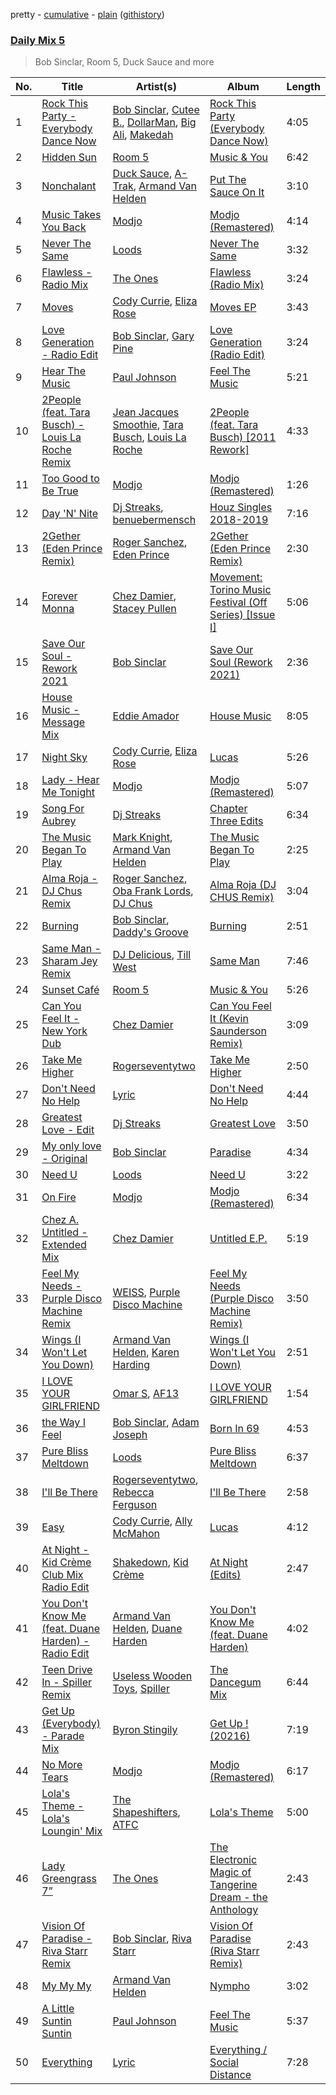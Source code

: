 pretty - [cumulative](/playlists/cumulative/Daily%20Mix%205.md) - [plain](/playlists/plain/37i9dQZF1E36TO0q54WsJv) ([githistory](https://github.githistory.xyz/vitokorn/spotify-playlist-archive/blob/master/playlists/plain/37i9dQZF1E36TO0q54WsJv))

### [Daily Mix 5](https://open.spotify.com/playlist/37i9dQZF1E36TO0q54WsJv)

> Bob Sinclar, Room 5, Duck Sauce and more

| No. | Title | Artist(s) | Album | Length |
|---|---|---|---|---|
| 1 | [Rock This Party - Everybody Dance Now](https://open.spotify.com/track/0Qn0i8df7Q76ej3RAXAtI2) | [Bob Sinclar](https://open.spotify.com/artist/5YFS41yoX0YuFY39fq21oN), [Cutee B.](https://open.spotify.com/artist/5PTDGbHPxxXf81RrubpIOO), [DollarMan](https://open.spotify.com/artist/0TsTesOYlZmHOLnFPLPKLZ), [Big Ali](https://open.spotify.com/artist/4LqXqd68BBoEk9RDYeS0ls), [Makedah](https://open.spotify.com/artist/0f5cjky3a6ee9e0WicpzhW) | [Rock This Party (Everybody Dance Now)](https://open.spotify.com/album/0FoptdZTKSUm6JU99XVKhO) | 4:05 |
| 2 | [Hidden Sun](https://open.spotify.com/track/1XAeMLbWaFN8MzP7I1uAuw) | [Room 5](https://open.spotify.com/artist/0AEbDFXbsssoSoC3pj91eq) | [Music & You](https://open.spotify.com/album/0RgHM6Ii7TsvTNicfHQ5mH) | 6:42 |
| 3 | [Nonchalant](https://open.spotify.com/track/1L1Ld0kWEbYcaaXCefYucE) | [Duck Sauce](https://open.spotify.com/artist/0q8J3Yj810t5cpAYEJ7gxt), [A-Trak](https://open.spotify.com/artist/3TaUSUXn41GixL7zbvrIDt), [Armand Van Helden](https://open.spotify.com/artist/3cQA9WH8liZfeja1DxcDYE) | [Put The Sauce On It](https://open.spotify.com/album/1GrP8asDa5UpM8JdMKvLhj) | 3:10 |
| 4 | [Music Takes You Back](https://open.spotify.com/track/7z8sOQkzkoT9SCYQSWenjs) | [Modjo](https://open.spotify.com/artist/0AkpPlFLnr0VQwZQeMGht0) | [Modjo (Remastered)](https://open.spotify.com/album/0vwDxngkhZuwNbcxzebCXI) | 4:14 |
| 5 | [Never The Same](https://open.spotify.com/track/52V5wpCwxwzWgNZczk0xRB) | [Loods](https://open.spotify.com/artist/1uF7AFfGahplhiaHEy9NNl) | [Never The Same](https://open.spotify.com/album/3YFUnFp5vvJDmGuepYiTgj) | 3:32 |
| 6 | [Flawless - Radio Mix](https://open.spotify.com/track/4YUDI60uPW9pbpDYTSe51x) | [The Ones](https://open.spotify.com/artist/59z0q3rlcVQoAPg7YbFbgv) | [Flawless (Radio Mix)](https://open.spotify.com/album/0YLmIFyPXCy1vai9iTwjUZ) | 3:24 |
| 7 | [Moves](https://open.spotify.com/track/07DuoTCTocHk7y3d8MImks) | [Cody Currie](https://open.spotify.com/artist/0ymdoOsfzRbCoAMfJPpsEx), [Eliza Rose](https://open.spotify.com/artist/4XC335ouK6pXyq4QiIb8bP) | [Moves EP](https://open.spotify.com/album/7sAOz7qlL8UyeRtFyVNWcj) | 3:43 |
| 8 | [Love Generation - Radio Edit](https://open.spotify.com/track/7M13FwBAKWNa2jqcZeUhL6) | [Bob Sinclar](https://open.spotify.com/artist/5YFS41yoX0YuFY39fq21oN), [Gary Pine](https://open.spotify.com/artist/2cSQyZg5t274Y3Nv0uuwjd) | [Love Generation (Radio Edit)](https://open.spotify.com/album/18K5xK91s36fWgIcfzkcEt) | 3:24 |
| 9 | [Hear The Music](https://open.spotify.com/track/3s1hZZJQrQvwFH04v4QSpK) | [Paul Johnson](https://open.spotify.com/artist/4BqZuFqHJ8CLn3ig0f1m0G) | [Feel The Music](https://open.spotify.com/album/3R38w0nQOzuI5mcGPNivxm) | 5:21 |
| 10 | [2People (feat. Tara Busch) - Louis La Roche Remix](https://open.spotify.com/track/5NULr84vgEdZiJJ4cHVy9A) | [Jean Jacques Smoothie](https://open.spotify.com/artist/2UKJP6JWLR0iJHvFU93VZ5), [Tara Busch](https://open.spotify.com/artist/1w0DBixkBeAOnPKCaNtUyR), [Louis La Roche](https://open.spotify.com/artist/0a03X57i18eG1yBzpmhZAs) | [2People (feat. Tara Busch) [2011 Rework]](https://open.spotify.com/album/0J5o2HvzESAEXqKQgJQo3g) | 4:33 |
| 11 | [Too Good to Be True](https://open.spotify.com/track/05WVcNQ4gbd6p2YOLXc3yD) | [Modjo](https://open.spotify.com/artist/0AkpPlFLnr0VQwZQeMGht0) | [Modjo (Remastered)](https://open.spotify.com/album/0vwDxngkhZuwNbcxzebCXI) | 1:26 |
| 12 | [Day 'N' Nite](https://open.spotify.com/track/2BeInbvK9KLJVKGyNKmyne) | [Dj Streaks](https://open.spotify.com/artist/67YkGjtw8rmC6Ck0GmoxFA), [benuebermensch](https://open.spotify.com/artist/0uUs9vPhqgn1j0QY36ujfh) | [Houz Singles 2018-2019](https://open.spotify.com/album/4OcYHGPNxN5NpzGlnML7b7) | 7:16 |
| 13 | [2Gether (Eden Prince Remix)](https://open.spotify.com/track/1GkFNhI8d1i5x5WTgRmFL6) | [Roger Sanchez](https://open.spotify.com/artist/1HT9k1ZSUL9IczSstOAgWJ), [Eden Prince](https://open.spotify.com/artist/31Eea8xaK1xAMyJy2iWE0z) | [2Gether (Eden Prince Remix)](https://open.spotify.com/album/25nm9x62YkDB5Rysc8Fh8h) | 2:30 |
| 14 | [Forever Monna](https://open.spotify.com/track/03Z9FKjsOaDy6DpgLhBB2E) | [Chez Damier](https://open.spotify.com/artist/6ElgoHFh30ap09Koe8jf7C), [Stacey Pullen](https://open.spotify.com/artist/0GJpYdmVCgg90TkyB1nB1y) | [Movement: Torino Music Festival (Off Series) [Issue I]](https://open.spotify.com/album/3e9xazUt5IAWx6tL7oLYDa) | 5:06 |
| 15 | [Save Our Soul - Rework 2021](https://open.spotify.com/track/2sTEiEN6OTO9Xi7ZE2DFs0) | [Bob Sinclar](https://open.spotify.com/artist/5YFS41yoX0YuFY39fq21oN) | [Save Our Soul (Rework 2021)](https://open.spotify.com/album/6nhmbrMX50vf3l0AzOEaTx) | 2:36 |
| 16 | [House Music - Message Mix](https://open.spotify.com/track/3aAkumkFhfYUIQAMHWxc2U) | [Eddie Amador](https://open.spotify.com/artist/4d4BTB5YOMdDyTCgU1boCN) | [House Music](https://open.spotify.com/album/2AGRexErtY6iJdCBQP2Ih0) | 8:05 |
| 17 | [Night Sky](https://open.spotify.com/track/2mpj9PFGxEYPrbX09Cj590) | [Cody Currie](https://open.spotify.com/artist/0ymdoOsfzRbCoAMfJPpsEx), [Eliza Rose](https://open.spotify.com/artist/4XC335ouK6pXyq4QiIb8bP) | [Lucas](https://open.spotify.com/album/0JJjdrxiGhdo2JHVNCKC2N) | 5:26 |
| 18 | [Lady - Hear Me Tonight](https://open.spotify.com/track/49X0LAl6faAusYq02PRAY6) | [Modjo](https://open.spotify.com/artist/0AkpPlFLnr0VQwZQeMGht0) | [Modjo (Remastered)](https://open.spotify.com/album/0vwDxngkhZuwNbcxzebCXI) | 5:07 |
| 19 | [Song For Aubrey](https://open.spotify.com/track/14McxDqSVSefbZQL7JJeCl) | [Dj Streaks](https://open.spotify.com/artist/67YkGjtw8rmC6Ck0GmoxFA) | [Chapter Three Edits](https://open.spotify.com/album/7lHxXbcZDjKMtJTcbQBYkN) | 6:34 |
| 20 | [The Music Began To Play](https://open.spotify.com/track/5jOhS3S7vTj9yQ4UmEk8qj) | [Mark Knight](https://open.spotify.com/artist/3h11MHQeCrcsUgRRijI1zL), [Armand Van Helden](https://open.spotify.com/artist/3cQA9WH8liZfeja1DxcDYE) | [The Music Began To Play](https://open.spotify.com/album/1RPFQ2LTLiHL7hxRwL8RZc) | 2:25 |
| 21 | [Alma Roja - DJ Chus Remix](https://open.spotify.com/track/0MlIalMAtTaIhOjmSFmCgW) | [Roger Sanchez](https://open.spotify.com/artist/1HT9k1ZSUL9IczSstOAgWJ), [Oba Frank Lords](https://open.spotify.com/artist/5JZJF4dsiH01QVSoJpReDM), [DJ Chus](https://open.spotify.com/artist/7kxOVclB0zQamtBR0syCrg) | [Alma Roja (DJ CHUS Remix)](https://open.spotify.com/album/5wJgKF4QlNNcsLX0xsxS8w) | 3:04 |
| 22 | [Burning](https://open.spotify.com/track/2uukIpWhy3xuVUqszUriov) | [Bob Sinclar](https://open.spotify.com/artist/5YFS41yoX0YuFY39fq21oN), [Daddy's Groove](https://open.spotify.com/artist/3kcQ94iDBwumLfddrCrse8) | [Burning](https://open.spotify.com/album/4WJekdXFvd7QXsbGW8aBpr) | 2:51 |
| 23 | [Same Man - Sharam Jey Remix](https://open.spotify.com/track/50QlpO3YID68oUj7UEXQmj) | [DJ Delicious](https://open.spotify.com/artist/5Bwa0MY2tBdOAJg8K5PLSQ), [Till West](https://open.spotify.com/artist/3tIGIHJ3XB7iLxJjuM6dQn) | [Same Man](https://open.spotify.com/album/6m9XXQkjEenHHx3O1P2xJG) | 7:46 |
| 24 | [Sunset Café](https://open.spotify.com/track/68nGAedFipeAmAM12v0pT4) | [Room 5](https://open.spotify.com/artist/0AEbDFXbsssoSoC3pj91eq) | [Music & You](https://open.spotify.com/album/0RgHM6Ii7TsvTNicfHQ5mH) | 5:26 |
| 25 | [Can You Feel It - New York Dub](https://open.spotify.com/track/0YMjD67mXcX6wLj6bm9KTi) | [Chez Damier](https://open.spotify.com/artist/6ElgoHFh30ap09Koe8jf7C) | [Can You Feel It (Kevin Saunderson Remix)](https://open.spotify.com/album/2u3BYiVEAS9WPBBeUUsiuh) | 3:09 |
| 26 | [Take Me Higher](https://open.spotify.com/track/2MpCEq9bEikX3ITxwCtO5g) | [Rogerseventytwo](https://open.spotify.com/artist/4DTuZFCphyCfWCJkN6SdxB) | [Take Me Higher](https://open.spotify.com/album/0gUZlW4gSdmzfhZAALtTKs) | 2:50 |
| 27 | [Don't Need No Help](https://open.spotify.com/track/6rpuXaJTE7A0sMeliwM1ul) | [Lyric](https://open.spotify.com/artist/4YOr4jXlrBof5DTU1KDafk) | [Don't Need No Help](https://open.spotify.com/album/4dPkr3vWLOG0AZdWSXtczr) | 4:44 |
| 28 | [Greatest Love - Edit](https://open.spotify.com/track/6wmtEikDlY2JbV0nlrscxy) | [Dj Streaks](https://open.spotify.com/artist/67YkGjtw8rmC6Ck0GmoxFA) | [Greatest Love](https://open.spotify.com/album/1afYraZZkxPQTTkvVVHc4r) | 3:50 |
| 29 | [My only love - Original](https://open.spotify.com/track/4VJsBxqe4axxwAjbpLVj71) | [Bob Sinclar](https://open.spotify.com/artist/5YFS41yoX0YuFY39fq21oN) | [Paradise](https://open.spotify.com/album/2ZHeCVucwVH7H3qC4abtTd) | 4:34 |
| 30 | [Need U](https://open.spotify.com/track/6OAlog0TfLYgmT1LVXPOQU) | [Loods](https://open.spotify.com/artist/1uF7AFfGahplhiaHEy9NNl) | [Need U](https://open.spotify.com/album/06RiNKQaHus4Q0GD4aN2xT) | 3:22 |
| 31 | [On Fire](https://open.spotify.com/track/2Y0Sb7do7pOAT9sYAPpCfU) | [Modjo](https://open.spotify.com/artist/0AkpPlFLnr0VQwZQeMGht0) | [Modjo (Remastered)](https://open.spotify.com/album/0vwDxngkhZuwNbcxzebCXI) | 6:34 |
| 32 | [Chez A. Untitled - Extended Mix](https://open.spotify.com/track/0CvMTSY0fS3BI1MONrmOUe) | [Chez Damier](https://open.spotify.com/artist/6ElgoHFh30ap09Koe8jf7C) | [Untitled E.P.](https://open.spotify.com/album/23dw8fCQLfY8A8t7AjJGmZ) | 5:19 |
| 33 | [Feel My Needs - Purple Disco Machine Remix](https://open.spotify.com/track/3RiRFyvasDtAv8n0AQUKFG) | [WEISS](https://open.spotify.com/artist/0FBRY66KVaAiddGVefikLB), [Purple Disco Machine](https://open.spotify.com/artist/2WBJQGf1bT1kxuoqziH5g4) | [Feel My Needs (Purple Disco Machine Remix)](https://open.spotify.com/album/6mNS1Ud3X58uDBksuGAlAQ) | 3:50 |
| 34 | [Wings (I Won't Let You Down)](https://open.spotify.com/track/0QZyAYqpbsfnBfZ4vMRSVd) | [Armand Van Helden](https://open.spotify.com/artist/3cQA9WH8liZfeja1DxcDYE), [Karen Harding](https://open.spotify.com/artist/1QOHbhVRpDoNtRkz79si6b) | [Wings (I Won't Let You Down)](https://open.spotify.com/album/5pPckXGvpwvr78wj5EPLZS) | 2:51 |
| 35 | [I LOVE YOUR GIRLFRIEND](https://open.spotify.com/track/5rVhz1YSobxVOSLooZlA1O) | [Omar S](https://open.spotify.com/artist/3BvWiyLcyLMoOIm2U8HepI), [AF13](https://open.spotify.com/artist/76j3sOQJRcbEwdyvAxTl3E) | [I LOVE YOUR GIRLFRIEND](https://open.spotify.com/album/4UaTStMyq4341PViofd4qj) | 1:54 |
| 36 | [the Way I Feel](https://open.spotify.com/track/4yptdPW9xKBnv9Tb3MW9gc) | [Bob Sinclar](https://open.spotify.com/artist/5YFS41yoX0YuFY39fq21oN), [Adam Joseph](https://open.spotify.com/artist/2Dymd4r1i4EfE8iooyCi1L) | [Born In 69](https://open.spotify.com/album/7bA0O2AciY7XUf8V9vPkD3) | 4:53 |
| 37 | [Pure Bliss Meltdown](https://open.spotify.com/track/37v8ot9CoxOs0ciFGIUhB5) | [Loods](https://open.spotify.com/artist/1uF7AFfGahplhiaHEy9NNl) | [Pure Bliss Meltdown](https://open.spotify.com/album/0WmmCnbxcB84ZyUWDY12qJ) | 6:37 |
| 38 | [I'll Be There](https://open.spotify.com/track/5y4pCeJs4F7uHACjbZBYiy) | [Rogerseventytwo](https://open.spotify.com/artist/4DTuZFCphyCfWCJkN6SdxB), [Rebecca Ferguson](https://open.spotify.com/artist/0CrCKxXekxMpkYfMEf8mca) | [I'll Be There](https://open.spotify.com/album/5Fw6MprwMINXleAvTguAPH) | 2:58 |
| 39 | [Easy](https://open.spotify.com/track/4uMEqidP5ndYrsaS1HxuBk) | [Cody Currie](https://open.spotify.com/artist/0ymdoOsfzRbCoAMfJPpsEx), [Ally McMahon](https://open.spotify.com/artist/5w7j2molEa1LERPdgAGxE8) | [Lucas](https://open.spotify.com/album/0JJjdrxiGhdo2JHVNCKC2N) | 4:12 |
| 40 | [At Night - Kid Crème Club Mix Radio Edit](https://open.spotify.com/track/3UUeYZ2cYGYVhSwe1w9Bk7) | [Shakedown](https://open.spotify.com/artist/0vSfjPjAbekoehCpmy1RV1), [Kid Crème](https://open.spotify.com/artist/21LRoheW1z49N5d52wlQ5X) | [At Night (Edits)](https://open.spotify.com/album/4fPcBQe56NueKRr5gEzJqy) | 2:47 |
| 41 | [You Don't Know Me (feat. Duane Harden) - Radio Edit](https://open.spotify.com/track/7BpyfQEmvi0sUmOq29plEE) | [Armand Van Helden](https://open.spotify.com/artist/3cQA9WH8liZfeja1DxcDYE), [Duane Harden](https://open.spotify.com/artist/6t8VAB5OTHKxi4p1I5aqn0) | [You Don't Know Me (feat. Duane Harden)](https://open.spotify.com/album/62vJ3t4nZ50SigVCT6TUwb) | 4:02 |
| 42 | [Teen Drive In - Spiller Remix](https://open.spotify.com/track/7qpPEGQ0RZQnakuMIxTAdj) | [Useless Wooden Toys](https://open.spotify.com/artist/3Qnwc5jztr50LaIMIw2I8b), [Spiller](https://open.spotify.com/artist/4bmymFwDu9zLCiTRUmrewb) | [The Dancegum Mix](https://open.spotify.com/album/3Wcsl4snmD4DaPHg0fxzzE) | 6:44 |
| 43 | [Get Up (Everybody) - Parade Mix](https://open.spotify.com/track/4cId03qMA9VLM8E92kYLEn) | [Byron Stingily](https://open.spotify.com/artist/3EoFVszwsvsw0Cr7b4ncaD) | [Get Up ! (20216)](https://open.spotify.com/album/1dN2kgarF0CpP3hquG8UAC) | 7:19 |
| 44 | [No More Tears](https://open.spotify.com/track/6R7HiEHriT8uCvNwnqRA1D) | [Modjo](https://open.spotify.com/artist/0AkpPlFLnr0VQwZQeMGht0) | [Modjo (Remastered)](https://open.spotify.com/album/0vwDxngkhZuwNbcxzebCXI) | 6:17 |
| 45 | [Lola's Theme - Lola's Loungin' Mix](https://open.spotify.com/track/4soeQ54nhE8ySXfs0ta6Zl) | [The Shapeshifters](https://open.spotify.com/artist/60FV7KyxIH9FH1uq7u8inP), [ATFC](https://open.spotify.com/artist/04L4Y7Hkc1fULKhFbTnSSs) | [Lola's Theme](https://open.spotify.com/album/7DdLjF8JFxVVMFh4rRC1bE) | 5:00 |
| 46 | [Lady Greengrass 7”](https://open.spotify.com/track/2jtx7vqWYoO510z65E25vx) | [The Ones](https://open.spotify.com/artist/59z0q3rlcVQoAPg7YbFbgv) | [The Electronic Magic of Tangerine Dream - the Anthology](https://open.spotify.com/album/7JKzFpsGCnTDYJCzZDxA6o) | 2:43 |
| 47 | [Vision Of Paradise - Riva Starr Remix](https://open.spotify.com/track/6gkLCCmeMLCH9EyoQeJKeG) | [Bob Sinclar](https://open.spotify.com/artist/5YFS41yoX0YuFY39fq21oN), [Riva Starr](https://open.spotify.com/artist/1TRFAJu3Cw64APToZaGk9D) | [Vision Of Paradise (Riva Starr Remix)](https://open.spotify.com/album/4QMnOzimq3NuT63COBrLF5) | 2:43 |
| 48 | [My My My](https://open.spotify.com/track/653rxW1E7V52QWh6a7oIdS) | [Armand Van Helden](https://open.spotify.com/artist/3cQA9WH8liZfeja1DxcDYE) | [Nympho](https://open.spotify.com/album/2JIkl78IhsQCuyoEGc7COH) | 3:02 |
| 49 | [A Little Suntin Suntin](https://open.spotify.com/track/5LpQBcRooC7Ig5SomUO7Qf) | [Paul Johnson](https://open.spotify.com/artist/4BqZuFqHJ8CLn3ig0f1m0G) | [Feel The Music](https://open.spotify.com/album/3R38w0nQOzuI5mcGPNivxm) | 5:37 |
| 50 | [Everything](https://open.spotify.com/track/3Dj4AYXZMnu0hegcx8yThd) | [Lyric](https://open.spotify.com/artist/4YOr4jXlrBof5DTU1KDafk) | [Everything / Social Distance](https://open.spotify.com/album/0UdCF2VBb9DhffYes5MRNw) | 7:28 |